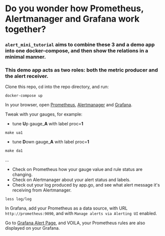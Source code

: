 # Do you wonder how Prometheus, Alertmanager and Grafana work together?

### `alert_mini_tutorial` aims to combine these 3 and a demo app into one docker-compose, and then show the relations in a minimal manner. 

### This demo app acts as two roles: both the metric producer and the alert receiver.

Clone this repo, cd into the repo directory, and run:
```shell
docker-compose up
```

In your browser, open [Prometheus](http://localhost:9090), [Alertmanager](http://localhost:9093) and [Grafana](http://localhost:3000).

Tweak with your gauges, for example:

- tune **U**p gauge_**A** with label proc=**1**
```shell
make ua1
```

- tune **D**own gauge_**A** with label proc=**1**
```shell
make da1
```
...

- Check on Prometheus how your gauge value and rule status are changing.
- Check on Alertmanager about your alert status and labels.
- Check out your log produced by app.go, and see what alert message it's receiving from Alertmanager.
```shell
less log/log
```

In Grafana, add your Prometheus as a data source, with URL `http://prometheus:9090`, and with `Manage alerts via Alerting UI` enabled.

Go to [Grafana Alert Page](http://localhost:3000/alerting/list), and VOILA, your Prometheus rules are also displayed on your Grafana.
